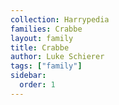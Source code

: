 ```yaml
---
collection: Harrypedia
families: Crabbe
layout: family
title: Crabbe
author: Luke Schierer
tags: ["family"]
sidebar:
  order: 1
---
```

